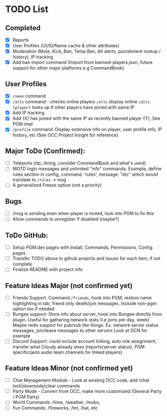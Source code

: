 # TODO List

## Completed
- [x] Reports
- [x] User Profiles (UUID/Name cache & other attributes)
- [x] Moderation (Mute, Kick, Ban, Temp Ban, Alt alerts, punishment lookup / history), IP tracking
- [x] Add ban import command (Import from banned-players.json, future support for other major platforms e.g CommandBook)

## User Profiles
- [x] `/seen` command
- [x] `/alts` command - checks online players `/alts` display online `/alts [player]` looks up if other players have joined with same IP
- [x] Add IP tracking
- [x] Add {X} has joined with the same IP as recently banned player {Y}, See PGM impl
- [x] `/profile` command: Display extensive info on player, user profile info, IP history, etc (See OCC Project Insight for reference)

## Major ToDo (Confirmed):
- [ ] Teleports (/tp, /bring, consider CommandBook and what's used)
- [ ] MOTD login messages and unlimited "info" commands. Example, define rules section in config, command: 'rules', message: "etc" which would translate to `/rules` -> msg
- [ ] A generalized Freeze option (not a priority) 

## Bugs
- [ ] /msg is sending even when player is muted, look into PGM to fix this
- [ ] Allow commands to unregister if disabled (maybe?)

## ToDo GitHub:
- [ ] Setup PGM.dev pages with Install, Commands, Permissions, Config pages
- [ ] Transfer TODO above to github projects and issues for each item, if not complete
- [ ] Finalize README with project info

## Feature Ideas Major (not confirmed yet)
- [ ] Friends Support: Command `/friends`, hook into PGM, restore name highlighting in tab, friend only death/join messages. Include non-pgm option too if needed
- [ ] Bungee support: Store info about server, hook into Bungee directly from plugin. Useful for gathering network stats (I.e joins per day, week) Maybe redis support for pub/sub like things. Ex. network server status messages, join/leave messages to other servers Look at OCN for example
- [ ] Discord Support: could include account linking, auto role assignment, transfer what Cloudy already does (reports/server status), PGM specific(auto audio team channels for linked players)

## Feature Ideas Minor (not confirmed yet)
- [ ] Chat Management Module - Look at existing OCC code, add /chat lock|slowmode|clear commands
- [ ] Party Mode - Convert from OCC, make more customized (General Party / PGM Party)
- [ ] World Commands: /time, /weather, /mobs, 
- [ ] Fun Commands: /fireworks, /tnt, /hat, etc
